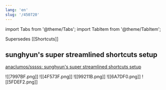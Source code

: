 ```yaml
---
lang: 'en'
slug: '/450720'
---
```


import Tabs from '@theme/Tabs';
import TabItem from '@theme/TabItem';

Supersedes [[Shortcuts]]

## sunghyun's super streamlined shortcuts setup

[anaclumos/sssss: sunghyun's super streamlined shortcuts setup](https://github.com/anaclumos/sssss)

![[7997BF.png]]
![[4F573F.png]]
![[99211B.png]]
![[6A7DF0.png]]
![[5FDEF2.png]]
